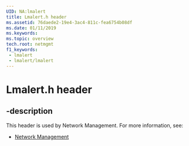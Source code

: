 ```yaml
---
UID: NA:lmalert
title: Lmalert.h header
ms.assetid: 76daede2-19e4-3ac4-811c-fea6754b08df
ms.date: 01/11/2019
ms.keywords: 
ms.topic: overview
tech.root: netmgmt
f1_keywords:
 - lmalert
 - lmalert/lmalert
---
```


# Lmalert.h header


## -description

This header is used by Network Management. For more information, see:

- [Network Management](../_netmgmt/index.md)

